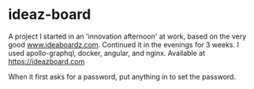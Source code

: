 # ideaz-board
A project I started in an 'innovation afternoon' at work, based on the very good www.ideaboardz.com. Continued it in the evenings for 3 weeks.
I used apollo-graphql, docker, angular, and nginx.
Available at https://ideazboard.com

When it first asks for a password, put anything in to set the password.

